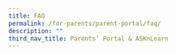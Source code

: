 ```yaml
---
title: FAQ
permalink: /for-parents/parent-portal/faq/
description: ""
third_nav_title: Parents’ Portal & ASKnLearn
---
```

